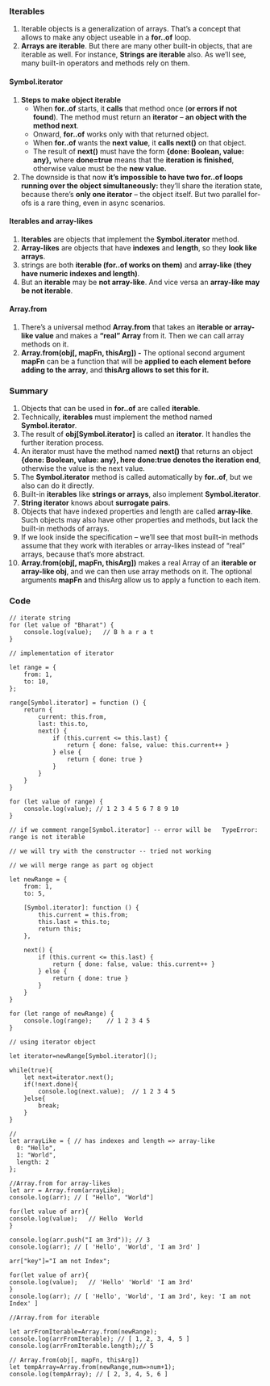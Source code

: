 
### Iterables

1. Iterable objects is a generalization of arrays. That’s a concept that allows to make any object useable in a **for..of** loop.
2.  **Arrays are iterable**. But there are many other built-in objects, that are iterable as well. For instance, **Strings are iterable** also. As we’ll see, many built-in operators and methods rely on them.

#### Symbol.iterator

1. **Steps to make object iterable**
    * When **for..of** starts, it **calls** that method once (**or errors if not found**). The method must return an **iterator** – **an object with the method next**.
    * Onward, **for..of** works only with that returned object.
    * When **for..of** wants the **next value**, it **calls next()** on that object.
    * The result of **next()** must have the form **{done: Boolean, value: any},** where **done=true** means that the **iteration is finished**, otherwise value must be the **new value.**
2. The downside is that now **it’s impossible to have two for..of loops running over the object simultaneously:** they’ll share the iteration state, because there’s **only one iterator** – the object itself. But two parallel for-ofs is a rare thing, even in async scenarios.

#### Iterables and array-likes

1. **Iterables** are objects that implement the **Symbol.iterator** method.
2. **Array-likes** are objects that have **indexes** and **length**, so they **look like arrays**.
3. strings are both **iterable (for..of works on them)** and **array-like (they have numeric indexes and length)**.
4. But an **iterable** may be **not array-like**. And vice versa an **array-like may be not iterable**.

#### Array.from

1. There’s a universal method **Array.from** that takes an **iterable or array-like value** and makes a **“real” Array** from it. Then we can call array methods on it.
2.  **Array.from(obj[, mapFn, thisArg]) -** The optional second argument **mapFn** can be a function that will be **applied to each element before adding to the array**, and **thisArg allows to set this for it.**

### Summary

1. Objects that can be used in **for..of** are called **iterable**.
2. Technically, **iterables** must implement the method named **Symbol.iterator**.
3. The result of **obj[Symbol.iterator]** is called an **iterator**. It handles the further iteration process.
4. An iterator must have the method named **next()** that returns an object **{done: Boolean, value: any}, here done:true denotes the iteration end**, otherwise the value is the next value.
5. The **Symbol.iterator** method is called automatically by **for..of**, but we also can do it directly.
6. Built-in **iterables** like **strings or arrays**, also implement **Symbol.iterator**.
7. **String iterator** knows about **surrogate pairs**.
8. Objects that have indexed properties and length are called **array-like**. Such objects may also have other properties and methods, but lack the built-in methods of arrays.
9. If we look inside the specification – we’ll see that most built-in methods assume that they work with iterables or array-likes instead of “real” arrays, because that’s more abstract.
10. **Array.from(obj[, mapFn, thisArg])** makes a real Array of an **iterable or array-like obj**, and we can then use array methods on it. The optional arguments **mapFn** and thisArg allow us to apply a function to each item.

### Code

~~~
// iterate string
for (let value of "Bharat") {
    console.log(value);   // B h a r a t
}

// implementation of iterator

let range = {
    from: 1,
    to: 10,
};

range[Symbol.iterator] = function () {
    return {
        current: this.from,
        last: this.to,
        next() {
            if (this.current <= this.last) {
                return { done: false, value: this.current++ }
            } else {
                return { done: true }
            }
        }
    }
}

for (let value of range) {
    console.log(value); // 1 2 3 4 5 6 7 8 9 10
}

// if we comment range[Symbol.iterator] -- error will be   TypeError: range is not iterable

// we will try with the constructor -- tried not working

// we will merge range as part og object

let newRange = {
    from: 1,
    to: 5,

    [Symbol.iterator]: function () {
        this.current = this.from;
        this.last = this.to;
        return this;
    },

    next() {
        if (this.current <= this.last) {
            return { done: false, value: this.current++ }
        } else {
            return { done: true }
        }
    }
}

for (let range of newRange) {
    console.log(range);    // 1 2 3 4 5
}

// using iterator object

let iterator=newRange[Symbol.iterator]();

while(true){
    let next=iterator.next();
    if(!next.done){
        console.log(next.value);  // 1 2 3 4 5
    }else{
        break;
    }
}

// 
let arrayLike = { // has indexes and length => array-like
  0: "Hello",
  1: "World",
  length: 2
};

//Array.from for array-likes
let arr = Array.from(arrayLike);
console.log(arr); // [ "Hello", "World"]

for(let value of arr){
console.log(value);   // Hello  World
}

console.log(arr.push("I am 3rd")); // 3
console.log(arr); // [ 'Hello', 'World', 'I am 3rd' ]

arr["key"]="I am not Index";

for(let value of arr){
console.log(value);   // 'Hello' 'World' 'I am 3rd' 
}
console.log(arr); // [ 'Hello', 'World', 'I am 3rd', key: 'I am not Index' ]

//Array.from for iterable

let arrFromIterable=Array.from(newRange);
console.log(arrFromIterable); // [ 1, 2, 3, 4, 5 ]
console.log(arrFromIterable.length);// 5

// Array.from(obj[, mapFn, thisArg])
let tempArray=Array.from(newRange,num=>num+1);
console.log(tempArray); // [ 2, 3, 4, 5, 6 ]

~~~